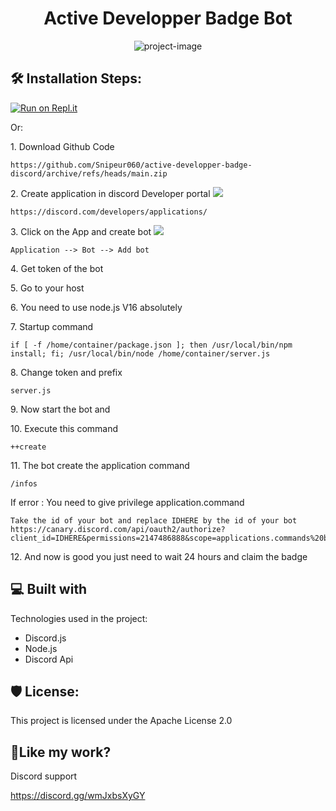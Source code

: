 <h1 align="center" id="title">Active Developper Badge Bot</h1>

<p align="center"><img src="https://socialify.git.ci/Snipeur060/active-developper-badge-discord/image?description=1&amp;descriptionEditable=How%20to%20get%20the%20discord%20badge%20%3F&amp;language=1&amp;name=1&amp;owner=1&amp;theme=Light" alt="project-image"></p>

<h2>🛠️ Installation Steps:</h2>

[![Run on Repl.it](https://replit.com/badge/github/Snipeur060/active-developper-badge-discord)](https://replit.com/new/github/Snipeur060/active-developper-badge-discord)

Or:

<p>1. Download Github Code</p>

```
https://github.com/Snipeur060/active-developper-badge-discord/archive/refs/heads/main.zip
```

<p>2. Create application in discord Developer portal <img src="https://media.discordapp.net/attachments/853228421390663690/1040749218526138428/image.png"></p>

```
https://discord.com/developers/applications/
```

<p>3. Click on the App and create bot <img src="https://media.discordapp.net/attachments/853228421390663690/1040749725844000909/image.png"></p>

```
Application --> Bot --> Add bot
```

<p>4. Get token of the bot</p>

<p>5. Go to your host</p>

<p>6. You need to use node.js V16 absolutely</p>

<p>7. Startup command</p>

```
if [ -f /home/container/package.json ]; then /usr/local/bin/npm install; fi; /usr/local/bin/node /home/container/server.js
```

<p>8. Change token and prefix</p>

```
server.js
```

<p>9. Now start the bot and</p>

<p>10. Execute this command</p>

```
++create
```

<p>11. The bot create the application command</p>

```
/infos
```

<p>If error : You need to give privilege application.command </p>

```
Take the id of your bot and replace IDHERE by the id of your bot
https://canary.discord.com/api/oauth2/authorize?client_id=IDHERE&permissions=2147486888&scope=applications.commands%20bot
```

<p>12. And now is good you just need to wait 24 hours and claim the badge</p>

  
  
<h2>💻 Built with</h2>

Technologies used in the project:

*   Discord.js
*   Node.js
*   Discord Api

<h2>🛡️ License:</h2>

This project is licensed under the Apache License 2.0

<h2>💖Like my work?</h2>

Discord support<p>https://discord.gg/wmJxbsXyGY</p>

